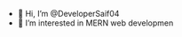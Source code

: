 - 👋 Hi, I’m @DeveloperSaif04
- 👀 I’m interested in MERN web developmen

<!---
DeveloperSaif04/DeveloperSaif04 is a ✨ special ✨ repository because its `README.md` (this file) appears on your GitHub profile.
You can click the Preview link to take a look at your changes.
--->
